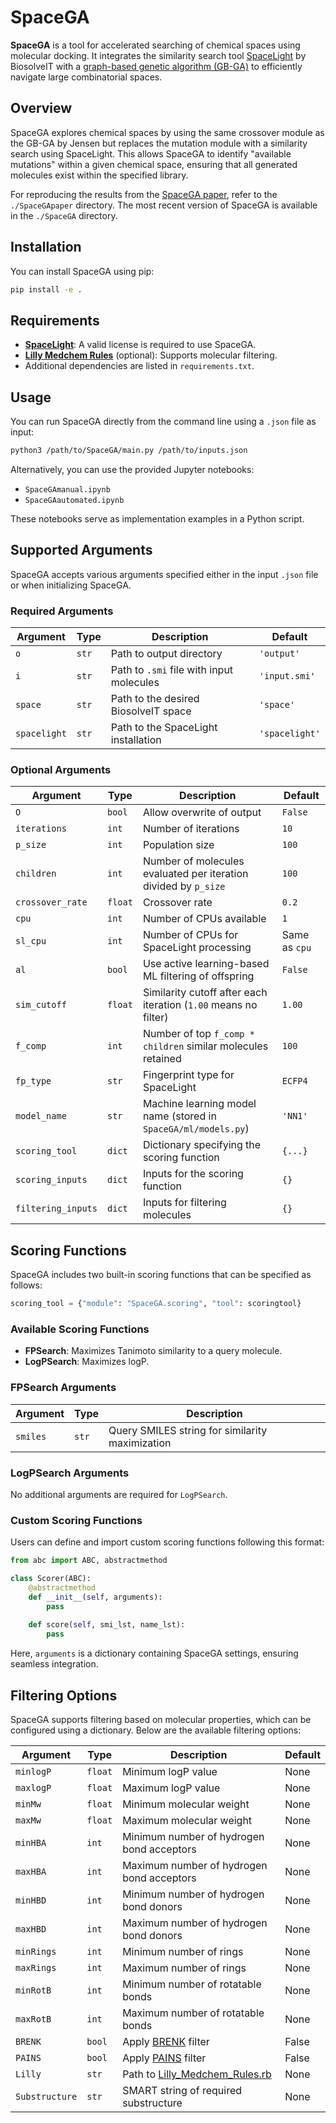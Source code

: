 # SpaceGA

**SpaceGA** is a tool for accelerated searching of chemical spaces using molecular docking. It integrates the similarity search tool [SpaceLight](https://www.biosolveit.de/spacelight-a-spotlight-on-the-analog-hunter-for-chemical-spaces/) by BiosolveIT with a [graph-based genetic algorithm (GB-GA)](http://dx.doi.org/10.1039/C8SC05372C) to efficiently navigate large combinatorial spaces.

## Overview

SpaceGA explores chemical spaces by using the same crossover module as the GB-GA by Jensen but replaces the mutation module with a similarity search using SpaceLight. This allows SpaceGA to identify "available mutations" within a given chemical space, ensuring that all generated molecules exist within the specified library.

For reproducing the results from the [SpaceGA paper](https://doi.org/10.1021/acs.jcim.4c01308), refer to the `./SpaceGApaper` directory. The most recent version of SpaceGA is available in the `./SpaceGA` directory.

## Installation

You can install SpaceGA using pip:

```sh
pip install -e .
```

## Requirements

- **[SpaceLight](https://www.biosolveit.de/products/#SpaceLight)**: A valid license is required to use SpaceGA.
- **[Lilly Medchem Rules](https://github.com/IanAWatson/Lilly-Medchem-Rules)** (optional): Supports molecular filtering.
- Additional dependencies are listed in `requirements.txt`.

## Usage

You can run SpaceGA directly from the command line using a `.json` file as input:

```sh
python3 /path/to/SpaceGA/main.py /path/to/inputs.json
```

Alternatively, you can use the provided Jupyter notebooks:
- `SpaceGAmanual.ipynb`
- `SpaceGAautomated.ipynb`

These notebooks serve as implementation examples in a Python script.

## Supported Arguments

SpaceGA accepts various arguments specified either in the input `.json` file or when initializing SpaceGA.

### Required Arguments

| Argument     | Type  | Description                                  | Default        |
| ------------ | ----- | -------------------------------------------- | -------------- |
| `o`          | `str` | Path to output directory                     | `'output'`     |
| `i`          | `str` | Path to `.smi` file with input molecules     | `'input.smi'`  |
| `space`      | `str` | Path to the desired BiosolveIT space         | `'space'`      |
| `spacelight` | `str` | Path to the SpaceLight installation          | `'spacelight'` |

### Optional Arguments

| Argument         | Type    | Description                                                       | Default         |
| --------------- | ------- | ----------------------------------------------------------------- | --------------- |
| `O`             | `bool`  | Allow overwrite of output                                        | `False`         |
| `iterations`    | `int`   | Number of iterations                                             | `10`            |
| `p_size`        | `int`   | Population size                                                  | `100`           |
| `children`      | `int`   | Number of molecules evaluated per iteration divided by `p_size` | `100`           |
| `crossover_rate`| `float` | Crossover rate                                                   | `0.2`           |
| `cpu`           | `int`   | Number of CPUs available                                         | `1`             |
| `sl_cpu`        | `int`   | Number of CPUs for SpaceLight processing                         | Same as `cpu`   |
| `al`            | `bool`  | Use active learning-based ML filtering of offspring              | `False`         |
| `sim_cutoff`    | `float` | Similarity cutoff after each iteration (`1.00` means no filter)  | `1.00`          |
| `f_comp`        | `int`   | Number of top `f_comp * children` similar molecules retained    | `100`           |
| `fp_type`       | `str`   | Fingerprint type for SpaceLight                                  | `ECFP4`         |
| `model_name`    | `str`   | Machine learning model name (stored in `SpaceGA/ml/models.py`)  | `'NN1'`         |
| `scoring_tool`  | `dict`  | Dictionary specifying the scoring function                      | `{...}`         |
| `scoring_inputs`| `dict`  | Inputs for the scoring function                                 | `{}`            |
| `filtering_inputs` | `dict` | Inputs for filtering molecules                              | `{}`            |

## Scoring Functions

SpaceGA includes two built-in scoring functions that can be specified as follows:

```python
scoring_tool = {"module": "SpaceGA.scoring", "tool": scoringtool}
```

### Available Scoring Functions

- **FPSearch**: Maximizes Tanimoto similarity to a query molecule.
- **LogPSearch**: Maximizes logP.

### FPSearch Arguments

| Argument | Type  | Description                                   |
| -------- | ----- | --------------------------------------------- |
| `smiles` | `str` | Query SMILES string for similarity maximization |

### LogPSearch Arguments

No additional arguments are required for `LogPSearch`.

### Custom Scoring Functions

Users can define and import custom scoring functions following this format:

```python
from abc import ABC, abstractmethod

class Scorer(ABC):
    @abstractmethod
    def __init__(self, arguments):
        pass
    
    def score(self, smi_lst, name_lst):
        pass
```

Here, `arguments` is a dictionary containing SpaceGA settings, ensuring seamless integration.

## Filtering Options

SpaceGA supports filtering based on molecular properties, which can be configured using a dictionary. Below are the available filtering options:

| Argument   | Type   | Description                                                        | Default |
| ---------- | ------ | ------------------------------------------------------------------ | ------- |
| `minlogP`  | `float` | Minimum logP value                                               | None    |
| `maxlogP`  | `float` | Maximum logP value                                               | None    |
| `minMw`    | `float` | Minimum molecular weight                                         | None    |
| `maxMw`    | `float` | Maximum molecular weight                                         | None    |
| `minHBA`   | `int`   | Minimum number of hydrogen bond acceptors                        | None    |
| `maxHBA`   | `int`   | Maximum number of hydrogen bond acceptors                        | None    |
| `minHBD`   | `int`   | Minimum number of hydrogen bond donors                           | None    |
| `maxHBD`   | `int`   | Maximum number of hydrogen bond donors                           | None    |
| `minRings` | `int`   | Minimum number of rings                                          | None    |
| `maxRings` | `int`   | Maximum number of rings                                          | None    |
| `minRotB`  | `int`   | Minimum number of rotatable bonds                               | None    |
| `maxRotB`  | `int`   | Maximum number of rotatable bonds                               | None    |
| `BRENK`    | `bool`  | Apply [BRENK](https://doi.org/10.1002/cmdc.200700139) filter    | False   |
| `PAINS`    | `bool`  | Apply [PAINS](https://doi.org/10.1021/jm901137j) filter         | False   |
| `Lilly`    | `str`   | Path to [Lilly_Medchem_Rules.rb ](https://github.com/IanAWatson/Lilly-Medchem-Rules)                              | None    |
| `Substructure` | `str` | SMART string of required substructure                          | None    |

